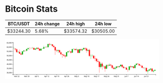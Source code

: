 # Bitcoin Stats

BTC/USDT|24h change|24h high|24h low|
|---|---|---|---|
|$33244.30|5.68%|$33574.32|$30505.00|

<img src="./chart.svg">
